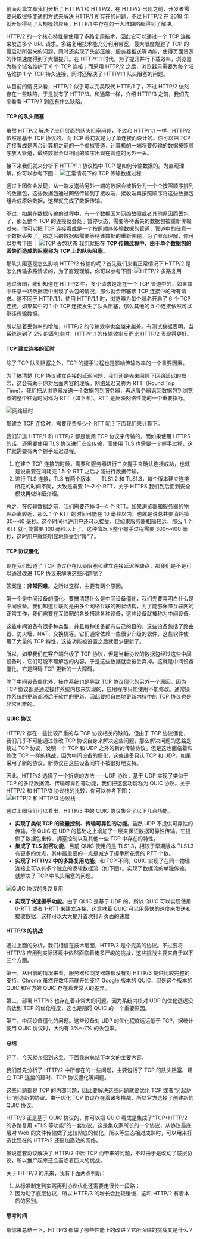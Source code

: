 前面两篇文章我们分析了 HTTP/1 和 HTTP/2，在 HTTP/2 出现之前，开发者需要采取很多变通的方式来解决 HTTP/1 所存在的问题，不过 HTTP/2 在 2018 年就开始得到了大规模的应用，HTTP/1 中存在的一大堆缺陷都得到了解决。

HTTP/2 的一个核心特性是使用了多路复用技术，因此它可以通过一个 TCP 连接来发送多个 URL 请求。多路复用技术能充分利用带宽，最大限度规避了 TCP 的慢启动所带来的问题，同时还实现了头部压缩、服务器推送等功能，使得页面资源的传输速度得到了大幅提升。在 HTTP/1.1 时代，为了提升并行下载效率，浏览器为每个域名维护了 6 个 TCP 连接；而采用 HTTP/2 之后，浏览器只需要为每个域名维护 1 个 TCP 持久连接，同时还解决了 HTTP/1.1 队头阻塞的问题。

从目前的情况来看，HTTP/2 似乎可以完美取代 HTTP/1 了，不过 HTTP/2 依然存在一些缺陷，于是就有了 HTTP/3。和通常一样，介绍 HTTP/3 之前，我们先来看看 HTTP/2 到底有什么缺陷。

#### TCP 的队头阻塞
虽然 HTTP/2 解决了应用层面的队头阻塞问题，不过和 HTTP/1.1 一样，HTTP/2 依然是基于 TCP 协议的，而 TCP 最初就是为了单连接而设计的。你可以把 TCP 连接看成是两台计算机之前的一个虚拟管道，计算机的一端将要传输的数据按照顺序放入管道，最终数据会以相同的顺序出现在管道的另外一头。

接下来我们就来分析下 HTTP/1.1 协议栈中 TCP 是如何传输数据的。为直观理解，你可以参考下图：
![正常情况下的 TCP 传输数据过程](29-img/c231ab4b825df8b6f730f484fce596f0.webp)

通过上图你会发现，从一端发送给另外一端的数据会被拆分为一个个按照顺序排列的数据包，这些数据包通过网络传输到了接收端，接收端再按照顺序将这些数据包组合成原始数据，这样就完成了数据传输。

不过，如果在数据传输的过程中，有一个数据因为网络故障或者其他原因而丢包了，那么整个 TCP 的连接就会处于暂停状态，需要等待丢失的数据包被重新传输过来。你可以把 TCP 连接看成是一个按照顺序传输数据的管道，管道中的任意一个数据丢失了，那之后的数据都需要等待该数据的重新传输。为了直观理解，你可以参考下图：
![TCP 丢包状态](29-img/33d2b4c14a7a2f19ef6677696b67de96.webp)
我们就把在 **TCP 传输过程中，由于单个数据包的丢失而造成的阻塞称为 TCP 上的队头阻塞**。

那队头阻塞是怎么影响 HTTP/2 传输的呢？首先我们来看正常情况下 HTTP/2 是怎么传输多路请求的，为了直观理解，你可以参考下图:
![HTTP/2 多路复用](29-img/4837434655a6d87f1bf5e3d899a698d1.webp)

通过该图，我们知道在 HTTP/2 中，多个请求是跑在一个 TCP 管道中的，如果其中任意一路数据流中出现了丢包的情况，那么就会阻塞该 TCP 连接中的所有请求。这不同于 HTTP/1.1，使用 HTTP/1.1 时，浏览器为每个域名开启了 6 个 TCP 连接，如果其中的 1 个 TCP 连接发生了队头阻塞，那么其他的 5 个连接依然可以继续传输数据。

所以随着丢包率的增加，HTTP/2 的传输效率也会越来越差。有测试数据表明，当系统达到了 2% 的丢包率时，HTTP/1.1 的传输效率反而比 HTTP/2 表现得更好。

#### TCP 建立连接的延时
除了 TCP 队头阻塞之外，TCP 的握手过程也是影响传输效率的一个重要因素。

为了搞清楚 TCP 协议建立连接的延迟问题，我们还是先来回顾下网络延迟的概念，这会有助于你对后面内容的理解。网络延迟又称为 RTT（Round Trip Time）。我们把从浏览器发送一个数据包到服务器，再从服务器返回数据包到浏览器的整个往返时间称为 RTT（如下图）。RTT 是反映网络性能的一个重要指标。

![网络延时](29-img/e98927e19b20349815fb8f499067cb4f.webp)

那建立 TCP 连接时，需要花费多少个 RTT 呢？下面我们来计算下。

我们知道 HTTP/1 和 HTTP/2 都是使用 TCP 协议来传输的，而如果使用 HTTPS 的话，还需要使用 TLS 协议进行安全传输，而使用 TLS 也需要一个握手过程，这样就需要有两个握手延迟过程。
1. 在建立 TCP 连接的时候，需要和服务器进行三次握手来确认连接成功，也就是说需要在消耗完 1.5 个 RTT 之后才能进行数据传输。
2. 进行 TLS 连接，TLS 有两个版本——TLS1.2 和 TLS1.3，每个版本建立连接所花的时间不同，大致是需要 1～2 个 RTT，关于 HTTPS 我们到后面到安全模块再做详细介绍。

总之，在传输数据之前，我们需要花掉 3～4 个 RTT。如果浏览器和服务器的物理距离较近，那么 1 个 RTT 的时间可能在 10 毫秒以内，也就是说总共要消耗掉 30～40 毫秒。这个时间也许用户还可以接受，但如果服务器相隔较远，那么 1 个 RTT 就可能需要 100 毫秒以上了，这种情况下整个握手过程需要 300～400 毫秒，这时用户就能明显地感受到“慢”了。

#### TCP 协议僵化
现在我们知道了 TCP 协议存在队头阻塞和建立连接延迟等缺点，那我们是不是可以通过改进 TCP 协议来解决这些问题呢？

答案是：**非常困难**。之所以这样，主要有两个原因。

第一个是中间设备的僵化。要搞清楚什么是中间设备僵化，我们先要弄明白什么是中间设备。我们知道互联网是由多个网络互联的网状结构，为了能够保障互联网的正常工作，我们需要在互联网的各处搭建各种设备，这些设备就被称为中间设备。

这些中间设备有很多种类型，并且每种设备都有自己的目的，这些设备包括了路由器、防火墙、NAT、交换机等。它们通常依赖一些很少升级的软件，这些软件使用了大量的 TCP 特性，这些功能被设置之后就很少更新了。

所以，如果我们在客户端升级了 TCP 协议，但是当新协议的数据包经过这些中间设备时，它们可能不理解包的内容，于是这些数据就会被丢弃掉。这就是中间设备僵化，它是阻碍 TCP 更新的一大障碍。

除了中间设备僵化外，操作系统也是导致 TCP 协议僵化的另外一个原因。因为 TCP 协议都是通过操作系统内核来实现的，应用程序只能使用不能修改。通常操作系统的更新都滞后于软件的更新，因此要想自由地更新内核中的 TCP 协议也是非常困难的。

#### QUIC 协议
HTTP/2 存在一些比较严重的与 TCP 协议相关的缺陷，但由于 TCP 协议僵化，我们几乎不可能通过修改 TCP 协议自身来解决这些问题，那么解决问题的思路是绕过 TCP 协议，发明一个 TCP 和 UDP 之外的新的传输协议。但是这也面临着和修改 TCP 一样的挑战，因为中间设备的僵化，这些设备只认 TCP 和 UDP，如果采用了新的协议，新协议在这些设备同样不被很好地支持。

因此，HTTP/3 选择了一个折衷的方法——UDP 协议，基于 UDP 实现了类似于 TCP 的多路数据流、传输可靠性等功能，我们把这套功能称为 QUIC 协议。关于 HTTP/2 和 HTTP/3 协议栈的比较，你可以参考下图：
![HTTP/2 和 HTTP/3 协议栈](29-img/0bae470bb49747b9a59f9f4bb496a9c6.webp)

通过上图我们可以看出，HTTP/3 中的 QUIC 协议集合了以下几点功能。
* **实现了类似 TCP 的流量控制、传输可靠性的功能**。虽然 UDP 不提供可靠性的传输，但 QUIC 在 UDP 的基础之上增加了一层来保证数据可靠性传输。它提供了数据包重传、拥塞控制以及其他一些 TCP 中存在的特性。
* **集成了 TLS 加密功能**。目前 QUIC 使用的是 TLS1.3，相较于早期版本 TLS1.3 有更多的优点，其中最重要的一点是减少了握手所花费的 RTT 个数。
* **实现了 HTTP/2 中的多路复用功能**。和 TCP 不同，QUIC 实现了在同一物理连接上可以有多个独立的逻辑数据流（如下图）。实现了数据流的单独传输，就解决了 TCP 中队头阻塞的问题。

![QUIC 协议的多路复用](29-img/05cc5720989aec75730ee4cb7e7c149a.webp)
* **实现了快速握手功能**。由于 QUIC 是基于 UDP 的，所以 QUIC 可以实现使用 0-RTT 或者 1-RTT 来建立连接，这意味着 QUIC 可以用最快的速度来发送和接收数据，这样可以大大提升首次打开页面的速度

#### HTTP/3 的挑战
通过上面的分析，我们相信在技术层面，HTTP/3 是个完美的协议。不过要将 HTTP/3 应用到实际环境中依然面临着诸多严峻的挑战，这些挑战主要来自于以下三个方面。

第一，从目前的情况来看，服务器和浏览器端都没有对 HTTP/3 提供比较完整的支持。Chrome 虽然在数年前就开始支持 Google 版本的 QUIC，但是这个版本的 QUIC 和官方的 QUIC 存在着非常大的差异。

第二，部署 HTTP/3 也存在着非常大的问题。因为系统内核对 UDP 的优化远远没有达到 TCP 的优化程度，这也是阻碍 QUIC 的一个重要原因。

第三，中间设备僵化的问题。这些设备对 UDP 的优化程度远远低于 TCP，据统计使用 QUIC 协议时，大约有 3%～7% 的丢包率。

#### 总结
好了，今天就介绍到这里，下面我来总结下本文的主要内容.

我们首先分析了 HTTP/2 中所存在的一些问题，主要包括了 TCP 的队头阻塞、建立 TCP 连接的延时、TCP 协议僵化等问题。

这些问题都是 TCP 的内部问题，因此要解决这些问题就要优化 TCP 或者“另起炉灶”创造新的协议。由于优化 TCP 协议存在着诸多挑战，所以官方选择了创建新的 QUIC 协议。

HTTP/3 正是基于 QUIC 协议的，你可以把 QUIC 看成是集成了“TCP+HTTP/2 的多路复用 +TLS 等功能”的一套协议。这是集众家所长的一个协议，从协议最底层对 Web 的文件传输做了比较彻底的优化，所以等生态相对成熟时，可以用来打造比现在的 HTTP/2 还更加高效的网络。

虽说这套协议解决了 HTTP/2 中因 TCP 而带来的问题，不过由于是改动了底层协议，所以推广起来还会面临着巨大的挑战。

关于 HTTP/3 的未来，我有下面两点判断：
1. 从标准制定到实践再到协议优化还需要走很长一段路；
2. 因为动了底层协议，所以 HTTP/3 的增长会比较缓慢，这和 HTTP/2 有着本质的区别。

#### 思考时间
那你来总结一下，HTTP/3 都做了哪些性能上的改进？它所面临的挑战又是什么？